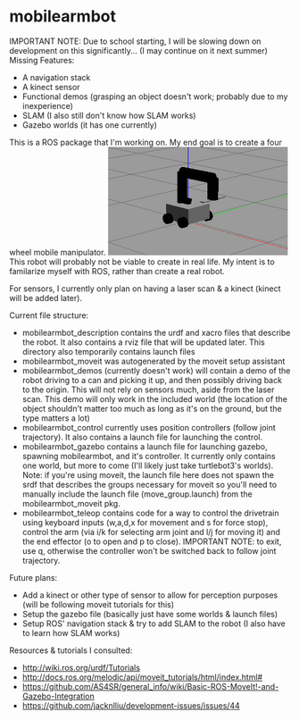 # mobilearmbot

IMPORTANT NOTE: Due to school starting, I will be slowing down on development on this significantly... (I may continue on it next summer)
Missing Features:
- A navigation stack
- A kinect sensor
- Functional demos (grasping an object doesn't work; probably due to my inexperience)
- SLAM (I also still don't know how SLAM works)
- Gazebo worlds (it has one currently)

This is a ROS package that I'm working on. My end goal is to create a four wheel mobile manipulator.
![Image of mobilearmbot in Gazebo](https://github.com/kajananchinniah/mobilearmbot/blob/master/mobilearmbot.png?raw=true)
This robot will probably not be viable to create in real life. My intent is to familarize myself with ROS, rather than create a real robot.

For sensors, I currently only plan on having a laser scan & a kinect (kinect will be added later). 

Current file structure:
- mobilearmbot_description contains the urdf and xacro files that describe the robot. It also contains a rviz file that will be updated later. This directory also temporarily contains launch files
- mobilearmbot_moveit was autogenerated by the moveit setup assistant
- mobilearmbot_demos (currently doesn't work) will contain a demo of the robot driving to a can and picking it up, and then possibly driving back to the origin. This will not rely on sensors much, aside from the laser scan. This demo will only work in the included world (the location of the object shouldn't matter too much as long as it's on the ground, but the type matters a lot)
- mobilearmbot_control currently uses position controllers (follow joint trajectory). It also contains a launch file for launching the control. 
- mobilearmbot_gazebo contains a launch file for launching gazebo, spawning mobilearmbot, and it's controller. It currently only contains one world, but more to come (I'll likely just take turtlebot3's worlds). Note: if you're using moveit, the launch file here does not spawn the srdf that describes the groups necessary for moveit so you'll need to manually include the launch file (move_group.launch) from the mobilearmbot_moveit pkg. 
- mobilearmbot_teleop contains code for a  way to control the drivetrain using keyboard inputs (w,a,d,x for movement and s for force stop), control the arm (via i/k for selecting arm joint and l/j for moving it) and the end effector (o to open and p to close). IMPORTANT NOTE: to exit, use q, otherwise the controller won't be switched back to follow joint trajectory.

Future plans:
- Add a kinect or other type of sensor to allow for perception purposes (will be following moveit tutorials for this)
- Setup the gazebo file (basically just have some worlds & launch files)
- Setup ROS' navigation stack & try to add SLAM to the robot (I also have to learn how SLAM works)

Resources & tutorials I consulted:
- http://wiki.ros.org/urdf/Tutorials
- http://docs.ros.org/melodic/api/moveit_tutorials/html/index.html# 
- https://github.com/AS4SR/general_info/wiki/Basic-ROS-MoveIt!-and-Gazebo-Integration
- https://github.com/jacknlliu/development-issues/issues/44


